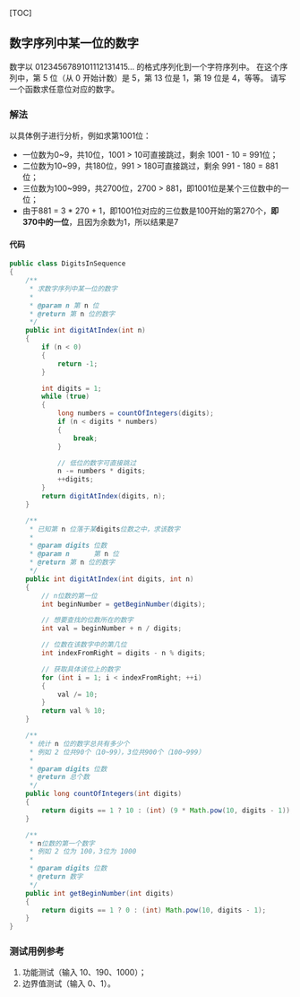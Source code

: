 [TOC]

## 数字序列中某一位的数字

数字以 0123456789101112131415… 的格式序列化到一个字符序列中。
在这个序列中，第 5 位（从 0 开始计数）是 5，第 13 位是 1，第 19 位是 4，等等。
请写一个函数求任意位对应的数字。

### 解法
以具体例子进行分析，例如求第1001位：
+ 一位数为0~9，共10位，1001 > 10可直接跳过，剩余 1001 - 10 = 991位；
+ 二位数为10~99，共180位，991 > 180可直接跳过，剩余 991 - 180 = 881位；
+ 三位数为100~999，共2700位，2700 > 881，即1001位是某个三位数中的一位；
+ 由于881 = 3 * 270 + 1，即1001位对应的三位数是100开始的第270个，**即370中的一位**，且因为余数为1，所以结果是7

#### 代码
```java
public class DigitsInSequence
{
    /**
     * 求数字序列中某一位的数字
     *
     * @param n 第 n 位
     * @return 第 n 位的数字
     */
    public int digitAtIndex(int n)
    {
        if (n < 0)
        {
            return -1;
        }

        int digits = 1;
        while (true)
        {
            long numbers = countOfIntegers(digits);
            if (n < digits * numbers)
            {
                break;
            }

            // 低位的数字可直接跳过
            n -= numbers * digits;
            ++digits;
        }
        return digitAtIndex(digits, n);
    }

    /**
     * 已知第 n 位落于某digits位数之中，求该数字
     *
     * @param digits 位数
     * @param n      第 n 位
     * @return 第 n 位的数字
     */
    public int digitAtIndex(int digits, int n)
    {
        // n位数的第一位
        int beginNumber = getBeginNumber(digits);

        // 想要查找的位数所在的数字
        int val = beginNumber + n / digits;

        // 位数在该数字中的第几位
        int indexFromRight = digits - n % digits;

        // 获取具体该位上的数字
        for (int i = 1; i < indexFromRight; ++i)
        {
            val /= 10;
        }
        return val % 10;
    }

    /**
     * 统计 n 位的数字总共有多少个
     * 例如 2 位共90个（10~99），3位共900个（100~999）
     *
     * @param digits 位数
     * @return 总个数
     */
    public long countOfIntegers(int digits)
    {
        return digits == 1 ? 10 : (int) (9 * Math.pow(10, digits - 1));
    }

    /**
     * n位数的第一个数字
     * 例如 2 位为 100，3位为 1000
     *
     * @param digits 位数
     * @return 数字
     */
    public int getBeginNumber(int digits)
    {
        return digits == 1 ? 0 : (int) Math.pow(10, digits - 1);
    }
}
```



### 测试用例参考
1. 功能测试（输入 10、190、1000）；
2. 边界值测试（输入 0、1）。